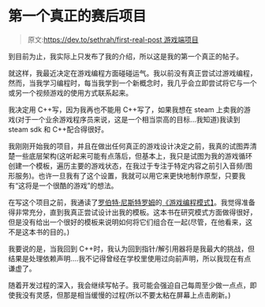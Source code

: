 # 第一个真正的赛后项目

> 原文:[https://dev.to/sethrah/first-real-post 游戏端项目](https://dev.to/sethrah/first-real-post---game-side-project)

到目前为止，我实际上只发布了我的介绍，所以这是我的第一个真正的帖子。

就这样，我最近决定在游戏编程方面碰碰运气。我以前没有真正尝试过游戏编程，然而，当我学习编程时，每当我学到一个新概念时，我几乎会立即尝试将它与一个或另一个视频游戏的使用方式联系起来。

我决定用 C++写，因为我再也不能用 C++写了，如果我想在 steam 上卖我的游戏(对于一个业余游戏程序员来说，这是一个相当崇高的目标...我知道)我读到 steam sdk 和 C++配合得很好。

我刚刚开始我的项目，并且在做出任何真正的游戏设计决定之前，我真的试图弄清楚一些底层架构(这听起来可能有点落后，但基本上，我只是试图为我的游戏循环创建一个模板，遍历主要的游戏状态，在我过于专注于特定内容之前引入音频/图形服务)。也许一旦我有了这个设置，我就可以用它来更快地制作原型，只要我有“这将是一个很酷的游戏”的想法。

在写这个项目之前，我通读了[罗伯特·尼斯特罗姆](http://journal.stuffwithstuff.com/)的[《游戏编程模式】](http://gameprogrammingpatterns.com/)。我觉得准备得非常充分，直到我真正尝试设计出我的模板。这本书在研究模式方面做得很好，但是没有给出一个很好的模板来说明如何将它们组合在一起(尽管，在他看来，这不是这本书的目的。)

我要说的是，当我回到 C++时，我认为回到指针/解引用器将是我最大的挑战，但结果是处理依赖声明....我不记得曾经在学校里使用过向前声明，所以我现在有点谦虚了。

随着开发过程的深入，我会继续写帖子。我可能会强迫自己每周至少做一点点，即使我没有灵感，但那是相当缓慢的过程(所以不要太粘在屏幕上点击刷新。)